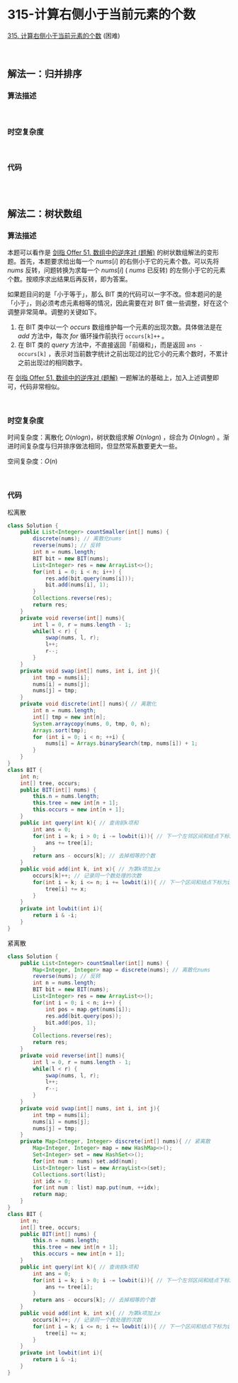 # 315-计算右侧小于当前元素的个数

[315. 计算右侧小于当前元素的个数](https://leetcode.cn/problems/count-of-smaller-numbers-after-self/) (困难)

<br />

## 解法一：归并排序

### 算法描述



<br />

### 时空复杂度



<br />

### 代码

```java

```

<br />

## 解法二：树状数组

### 算法描述

本题可以看作是 [剑指 Offer 51. 数组中的逆序对 (题解)](https://leetcode.cn/problems/shu-zu-zhong-de-ni-xu-dui-lcof/solution/by-yukiyama-elnl/) 的树状数组解法的变形题。首先，本题要求给出每一个 $nums[i]$ 的右侧小于它的元素个数。可以先将 $nums$ 反转，问题转换为求每一个 $nums[i]$ ( $nums$ 已反转) 的左侧小于它的元素个数。按顺序求出结果后再反转，即为答案。

如果题目问的是「小于等于」，那么 BIT 类的代码可以一字不改。但本题问的是「小于」，则必须考虑元素相等的情况，因此需要在对 BIT 做一些调整，好在这个调整非常简单。调整的关键如下。

1. 在 BIT 类中以一个 $occurs$ 数组维护每一个元素的出现次数。具体做法是在 $add$ 方法中，每次 $for$ 循环操作前执行 `occurs[k]++` 。
2. 在 BIT 类的 $query$ 方法中，不直接返回「前缀和」，而是返回 `ans - occurs[k]` ，表示对当前数字统计之前出现过的比它小的元素个数时，不累计之前出现过的相同数字。

在 [剑指 Offer 51. 数组中的逆序对 (题解)](https://leetcode.cn/problems/shu-zu-zhong-de-ni-xu-dui-lcof/solution/by-yukiyama-elnl/) 一题解法的基础上，加入上述调整即可，代码非常相似。

<br />

### 时空复杂度

时间复杂度：离散化 $O(nlogn)$，树状数组求解 $O(nlogn)$ ，综合为 $O(nlogn)$ 。渐进时间复杂度与归并排序做法相同，但显然常系数要更大一些。

空间复杂度：$O(n)$

<br />

### 代码

松离散

```java
class Solution {
    public List<Integer> countSmaller(int[] nums) {
        discrete(nums); // 离散化nums
        reverse(nums); // 反转
        int n = nums.length;
        BIT bit = new BIT(nums);
        List<Integer> res = new ArrayList<>();
        for(int i = 0; i < n; i++) {
            res.add(bit.query(nums[i]));
            bit.add(nums[i], 1);
        }
        Collections.reverse(res);
        return res;
    }
    private void reverse(int[] nums){
        int l = 0, r = nums.length - 1;
        while(l < r) {
            swap(nums, l, r);
            l++;
            r--;
        }
    }
    private void swap(int[] nums, int i, int j){
        int tmp = nums[i];
        nums[i] = nums[j];
        nums[j] = tmp;
    }
    private void discrete(int[] nums){ // 离散化
        int n = nums.length;
        int[] tmp = new int[n];
        System.arraycopy(nums, 0, tmp, 0, n);
        Arrays.sort(tmp);
        for (int i = 0; i < n; ++i) {
            nums[i] = Arrays.binarySearch(tmp, nums[i]) + 1;
        }
    }
}
class BIT {
    int n;
    int[] tree, occurs;
    public BIT(int[] nums) {
        this.n = nums.length;
        this.tree = new int[n + 1];
        this.occurs = new int[n + 1];
    }
    public int query(int k){ // 查询前k项和
        int ans = 0;
        for(int i = k; i > 0; i -= lowbit(i)){ // 下一个左邻区间和结点下标为i -= lowbit(i)
            ans += tree[i];
        }
        return ans - occurs[k]; // 去掉相等的个数
    }
    public void add(int k, int x){ // 为第k项加上x
        occurs[k]++; // 记录同一个数处理的次数
        for(int i = k; i <= n; i += lowbit(i)){ // 下一个区间和结点下标为i += lowbit(i)
            tree[i] += x; 
        }
    }
    private int lowbit(int i){
        return i & -i;
    }
}
```



紧离散

```java
class Solution {
    public List<Integer> countSmaller(int[] nums) {
        Map<Integer, Integer> map = discrete(nums); // 离散化nums
        reverse(nums); // 反转
        int n = nums.length;
        BIT bit = new BIT(nums);
        List<Integer> res = new ArrayList<>();
        for(int i = 0; i < n; i++) {
            int pos = map.get(nums[i]);
            res.add(bit.query(pos));
            bit.add(pos, 1);
        }
        Collections.reverse(res);
        return res;
    }
    private void reverse(int[] nums){
        int l = 0, r = nums.length - 1;
        while(l < r) {
            swap(nums, l, r);
            l++;
            r--;
        }
    }
    private void swap(int[] nums, int i, int j){
        int tmp = nums[i];
        nums[i] = nums[j];
        nums[j] = tmp;
    }
    private Map<Integer, Integer> discrete(int[] nums){ // 紧离散
        Map<Integer, Integer> map = new HashMap<>();
        Set<Integer> set = new HashSet<>();
        for(int num : nums) set.add(num);
        List<Integer> list = new ArrayList<>(set);
        Collections.sort(list);
        int idx = 0;
        for(int num : list) map.put(num, ++idx);
        return map;
    }
}
class BIT {
    int n;
    int[] tree, occurs;
    public BIT(int[] nums) {
        this.n = nums.length;
        this.tree = new int[n + 1];
        this.occurs = new int[n + 1];
    }
    public int query(int k){ // 查询前k项和
        int ans = 0;
        for(int i = k; i > 0; i -= lowbit(i)){ // 下一个左邻区间和结点下标为i -= lowbit(i)
            ans += tree[i];
        }
        return ans - occurs[k]; // 去掉相等的个数
    }
    public void add(int k, int x){ // 为第k项加上x
        occurs[k]++; // 记录同一个数处理的次数
        for(int i = k; i <= n; i += lowbit(i)){ // 下一个区间和结点下标为i += lowbit(i)
            tree[i] += x; 
        }
    }
    private int lowbit(int i){
        return i & -i;
    }
}
```

<br />

